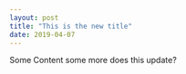 ```yaml
---
layout: post
title: "This is the new title"
date: 2019-04-07
---
```


Some Content
some more
does this update?